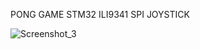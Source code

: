 PONG GAME STM32 ILI9341 SPI JOYSTICK

![Screenshot_3](https://github.com/offpic/PONG-GAME-STM32-ILI9341-SPI-JOYSTICK/assets/31142397/5b03e1d2-75a2-4f78-8833-72ca64730bfc)


